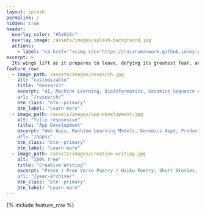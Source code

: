 ```yaml
---
layout: splash
permalink: /
hidden: true
header:
  overlay_color: "#5e616c"
  overlay_image: /assets/images/splash-background.jpg
  actions:
    - label: "<a href=''><img src='https://rajaramanwork.github.io/my-portfolio/assets/images/scholastics.jpg' width='90' height='90' style='display:block;border:0;'></a>"
excerpt: >
  Its wings lift as it prepares to leave, defying its greatest fear, and taking flight over the ground.
feature_row:
  - image_path: /assets/images/research.jpg
    alt: "customizable"
    title: "Research"
    excerpt: "AI, Machine Learning, BioInformatics, Genomics Sequence Analysis,  Epigentics, Computational Chemistry, Capstone Projects, Case Studies"
    url: "/research/"
    btn_class: "btn--primary"
    btn_label: "Learn more"
  - image_path: /assets/images/app-development.jpg
    alt: "fully responsive"
    title: "App Development"
    excerpt: "Web Apps, Machine Learning Models, Genomics Apps, Productive Apps, Community apps. Apps built using Ruby, Markdown, CSS, Python, BioPython, C#, Jupyter"
    url: "/apps/"
    btn_class: "btn--primary"
    btn_label: "Learn more"
  - image_path: /assets/images/creative-writing.jpg
    alt: "100% free"
    title: "Creative Writing"
    excerpt: "Prose / Free Verse Poetry / Haiku Poetry, Short Stories, Science Fiction & Fantasy, Personal Essay & Memoir, Science Writing"
    url: "/year-archive/"
    btn_class: "btn--primary"
    btn_label: "Learn more"      
---
```


{% include feature_row %}

